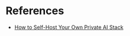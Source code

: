 # References

- [How to Self-Host Your Own Private AI Stack](https://technotim.live/posts/ai-stack-tutorial/)
